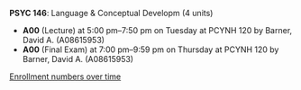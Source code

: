 **PSYC 146**: Language & Conceptual Developm (4 units)

- **A00** (Lecture) at 5:00 pm–7:50 pm on Tuesday at PCYNH 120 by Barner, David A. (A08615953)
- **A00** (Final Exam) at 7:00 pm–9:59 pm on Thursday at PCYNH 120 by Barner, David A. (A08615953)

[Enrollment numbers over time](./PSYC146.tsv)
